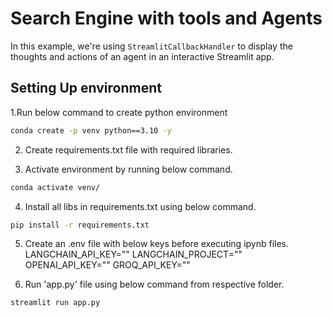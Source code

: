 # Search Engine with tools and Agents

In this example, we're using `StreamlitCallbackHandler` to display the thoughts and actions of an agent in an interactive Streamlit app.

## Setting Up environment

1.Run below command to create python environment
 ```bash
conda create -p venv python==3.10 -y  
```

2. Create requirements.txt file with required libraries.

3. Activate environment by running below command.
 ```bash
conda activate venv/ 
```
4. Install all libs in requirements.txt using below command.
 ```bash
pip install -r requirements.txt
```

5. Create an .env file with below keys before executing ipynb files. 
    LANGCHAIN_API_KEY=""
    LANGCHAIN_PROJECT=""
    OPENAI_API_KEY=""
    GROQ_API_KEY=""

6. Run 'app.py' file using below command from respective folder.
 ```bash
streamlit run app.py 
```